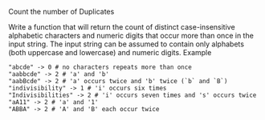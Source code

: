 Count the number of Duplicates

Write a function that will return the count of distinct case-insensitive alphabetic characters and numeric digits that occur more than once in the input string. The input string can be assumed to contain only alphabets (both uppercase and lowercase) and numeric digits.
Example

```
"abcde" -> 0 # no characters repeats more than once
"aabbcde" -> 2 # 'a' and 'b'
"aabBcde" -> 2 # 'a' occurs twice and 'b' twice (`b` and `B`)
"indivisibility" -> 1 # 'i' occurs six times
"Indivisibilities" -> 2 # 'i' occurs seven times and 's' occurs twice
"aA11" -> 2 # 'a' and '1'
"ABBA" -> 2 # 'A' and 'B' each occur twice
```